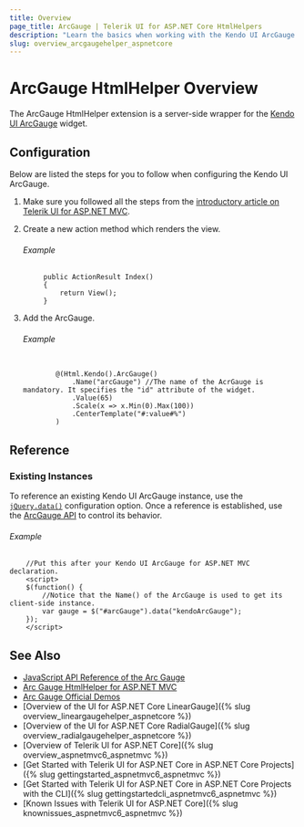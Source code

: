 ```yaml
---
title: Overview
page_title: ArcGauge | Telerik UI for ASP.NET Core HtmlHelpers
description: "Learn the basics when working with the Kendo UI ArcGauge HtmlHelper for ASP.NET Core (MVC 6 or ASP.NET Core MVC)."
slug: overview_arcgaugehelper_aspnetcore
---
```


# ArcGauge HtmlHelper Overview

The ArcGauge HtmlHelper extension is a server-side wrapper for the [Kendo UI ArcGauge](http://docs.telerik.com/kendo-ui/api/javascript/dataviz/ui/arcgauge) widget.

## Configuration

Below are listed the steps for you to follow when configuring the Kendo UI ArcGauge.

1. Make sure you followed all the steps from the [introductory article on Telerik UI for ASP.NET MVC](https://docs.telerik.com/aspnet-core/introduction).

1. Create a new action method which renders the view.

    ###### Example

            public ActionResult Index()
            {
                return View();
            }

1. Add the ArcGauge.

    ###### Example

    ```tab-Razor

            @(Html.Kendo().ArcGauge()
                .Name("arcGauge") //The name of the AcrGauge is mandatory. It specifies the "id" attribute of the widget.
                .Value(65)
                .Scale(x => x.Min(0).Max(100))
                .CenterTemplate("#:value#%")
            )

    ```

## Reference

### Existing Instances

To reference an existing Kendo UI ArcGauge instance, use the [`jQuery.data()`](http://api.jquery.com/jQuery.data/) configuration option. Once a reference is established, use the [ArcGauge API](http://docs.telerik.com/kendo-ui/api/javascript/dataviz/ui/arcgauge#methods) to control its behavior.

###### Example

        //Put this after your Kendo UI ArcGauge for ASP.NET MVC declaration.
        <script>
        $(function() {
            //Notice that the Name() of the ArcGauge is used to get its client-side instance.
            var gauge = $("#arcGauge").data("kendoArcGauge");
        });
        </script>

## See Also

* [JavaScript API Reference of the Arc Gauge](http://docs.telerik.com/kendo-ui/api/javascript/dataviz/ui/arcgauge)
* [Arc Gauge HtmlHelper for ASP.NET MVC](http://docs.telerik.com/aspnet-mvc/helpers/arcgauge/overview)
* [Arc Gauge Official Demos](http://demos.telerik.com/aspnet-core/arc-gauge/index)
* [Overview of the UI for ASP.NET Core LinearGauge]({% slug overview_lineargaugehelper_aspnetcore %})
* [Overview of the UI for ASP.NET Core RadialGauge]({% slug overview_radialgaugehelper_aspnetcore %})
* [Overview of Telerik UI for ASP.NET Core]({% slug overview_aspnetmvc6_aspnetmvc %})
* [Get Started with Telerik UI for ASP.NET Core in ASP.NET Core Projects]({% slug gettingstarted_aspnetmvc6_aspnetmvc %})
* [Get Started with Telerik UI for ASP.NET Core in ASP.NET Core Projects with the CLI]({% slug gettingstartedcli_aspnetmvc6_aspnetmvc %})
* [Known Issues with Telerik UI for ASP.NET Core]({% slug knownissues_aspnetmvc6_aspnetmvc %})
